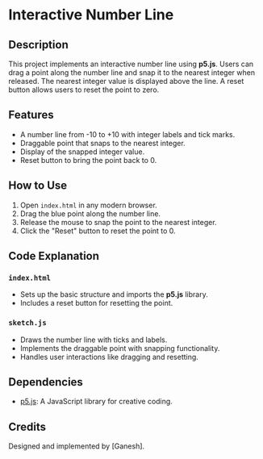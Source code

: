 
# Interactive Number Line

## Description
This project implements an interactive number line using **p5.js**. Users can drag a point along the number line and snap it to the nearest integer when released. The nearest integer value is displayed above the line. A reset button allows users to reset the point to zero.

## Features
- A number line from -10 to +10 with integer labels and tick marks.
- Draggable point that snaps to the nearest integer.
- Display of the snapped integer value.
- Reset button to bring the point back to 0.

## How to Use
1. Open `index.html` in any modern browser.
2. Drag the blue point along the number line.
3. Release the mouse to snap the point to the nearest integer.
4. Click the "Reset" button to reset the point to 0.

## Code Explanation
### `index.html`
- Sets up the basic structure and imports the **p5.js** library.
- Includes a reset button for resetting the point.

### `sketch.js`
- Draws the number line with ticks and labels.
- Implements the draggable point with snapping functionality.
- Handles user interactions like dragging and resetting.

## Dependencies
- [p5.js](https://p5js.org/): A JavaScript library for creative coding.

## Credits
Designed and implemented by [Ganesh].
